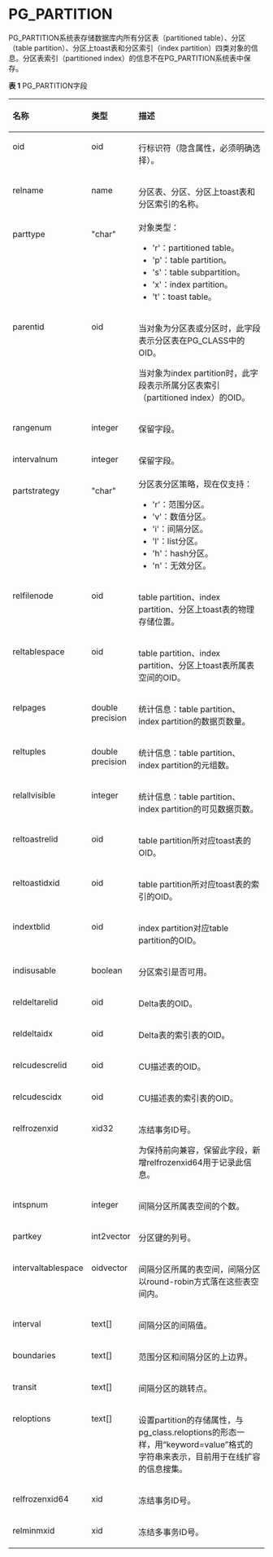 # PG\_PARTITION<a name="ZH-CN_TOPIC_0289899859"></a>

PG\_PARTITION系统表存储数据库内所有分区表（partitioned table）、分区（table partition）、分区上toast表和分区索引（index partition）四类对象的信息。分区表索引（partitioned index）的信息不在PG\_PARTITION系统表中保存。

**表 1**  PG\_PARTITION字段

<a name="zh-cn_topic_0283136920_zh-cn_topic_0237122306_zh-cn_topic_0059779194_ta51ab369b9cf4fcb9905b8e5029f7289"></a>
<table><thead align="left"><tr id="zh-cn_topic_0283136920_zh-cn_topic_0237122306_zh-cn_topic_0059779194_rb9f34247b72748baae6e7636f6881644"><th class="cellrowborder" valign="top" width="25.44%" id="mcps1.2.4.1.1"><p id="zh-cn_topic_0283136920_zh-cn_topic_0237122306_zh-cn_topic_0059779194_aca61b14c74b04ee98b83d7a4cf5b2086"><a name="zh-cn_topic_0283136920_zh-cn_topic_0237122306_zh-cn_topic_0059779194_aca61b14c74b04ee98b83d7a4cf5b2086"></a><a name="zh-cn_topic_0283136920_zh-cn_topic_0237122306_zh-cn_topic_0059779194_aca61b14c74b04ee98b83d7a4cf5b2086"></a>名称</p>
</th>
<th class="cellrowborder" valign="top" width="15.97%" id="mcps1.2.4.1.2"><p id="zh-cn_topic_0283136920_zh-cn_topic_0237122306_zh-cn_topic_0059779194_a5d1fccb49007465bb269d425e312fe9d"><a name="zh-cn_topic_0283136920_zh-cn_topic_0237122306_zh-cn_topic_0059779194_a5d1fccb49007465bb269d425e312fe9d"></a><a name="zh-cn_topic_0283136920_zh-cn_topic_0237122306_zh-cn_topic_0059779194_a5d1fccb49007465bb269d425e312fe9d"></a>类型</p>
</th>
<th class="cellrowborder" valign="top" width="58.589999999999996%" id="mcps1.2.4.1.3"><p id="zh-cn_topic_0283136920_zh-cn_topic_0237122306_zh-cn_topic_0059779194_a7e533658546842528ed1b76c88cfbe0a"><a name="zh-cn_topic_0283136920_zh-cn_topic_0237122306_zh-cn_topic_0059779194_a7e533658546842528ed1b76c88cfbe0a"></a><a name="zh-cn_topic_0283136920_zh-cn_topic_0237122306_zh-cn_topic_0059779194_a7e533658546842528ed1b76c88cfbe0a"></a>描述</p>
</th>
</tr>
</thead>
<tbody><tr id="zh-cn_topic_0283136920_zh-cn_topic_0237122306_row1945515143577"><td class="cellrowborder" valign="top" width="25.44%" headers="mcps1.2.4.1.1 "><p id="zh-cn_topic_0283136920_zh-cn_topic_0237122306_p11455101475719"><a name="zh-cn_topic_0283136920_zh-cn_topic_0237122306_p11455101475719"></a><a name="zh-cn_topic_0283136920_zh-cn_topic_0237122306_p11455101475719"></a>oid</p>
</td>
<td class="cellrowborder" valign="top" width="15.97%" headers="mcps1.2.4.1.2 "><p id="zh-cn_topic_0283136920_zh-cn_topic_0237122306_p17455101405714"><a name="zh-cn_topic_0283136920_zh-cn_topic_0237122306_p17455101405714"></a><a name="zh-cn_topic_0283136920_zh-cn_topic_0237122306_p17455101405714"></a>oid</p>
</td>
<td class="cellrowborder" valign="top" width="58.589999999999996%" headers="mcps1.2.4.1.3 "><p id="zh-cn_topic_0283136920_zh-cn_topic_0237122306_p1456161495710"><a name="zh-cn_topic_0283136920_zh-cn_topic_0237122306_p1456161495710"></a><a name="zh-cn_topic_0283136920_zh-cn_topic_0237122306_p1456161495710"></a>行标识符（隐含属性，必须明确选择）。</p>
</td>
</tr>
<tr id="zh-cn_topic_0283136920_zh-cn_topic_0237122306_zh-cn_topic_0059779194_r9b72782f002f47dfab6ee034e2c1e123"><td class="cellrowborder" valign="top" width="25.44%" headers="mcps1.2.4.1.1 "><p id="zh-cn_topic_0283136920_zh-cn_topic_0237122306_zh-cn_topic_0059779194_ac84288e8b3b3491bbafdb77a9dc9845a"><a name="zh-cn_topic_0283136920_zh-cn_topic_0237122306_zh-cn_topic_0059779194_ac84288e8b3b3491bbafdb77a9dc9845a"></a><a name="zh-cn_topic_0283136920_zh-cn_topic_0237122306_zh-cn_topic_0059779194_ac84288e8b3b3491bbafdb77a9dc9845a"></a>relname</p>
</td>
<td class="cellrowborder" valign="top" width="15.97%" headers="mcps1.2.4.1.2 "><p id="zh-cn_topic_0283136920_zh-cn_topic_0237122306_zh-cn_topic_0059779194_ac14037d43b4f4018a9b5899d29e55d6a"><a name="zh-cn_topic_0283136920_zh-cn_topic_0237122306_zh-cn_topic_0059779194_ac14037d43b4f4018a9b5899d29e55d6a"></a><a name="zh-cn_topic_0283136920_zh-cn_topic_0237122306_zh-cn_topic_0059779194_ac14037d43b4f4018a9b5899d29e55d6a"></a>name</p>
</td>
<td class="cellrowborder" valign="top" width="58.589999999999996%" headers="mcps1.2.4.1.3 "><p id="zh-cn_topic_0283136920_zh-cn_topic_0237122306_zh-cn_topic_0059779194_abac68230219245bf95e206decca13b3a"><a name="zh-cn_topic_0283136920_zh-cn_topic_0237122306_zh-cn_topic_0059779194_abac68230219245bf95e206decca13b3a"></a><a name="zh-cn_topic_0283136920_zh-cn_topic_0237122306_zh-cn_topic_0059779194_abac68230219245bf95e206decca13b3a"></a>分区表、分区、分区上toast表和分区索引的名称。</p>
</td>
</tr>
<tr id="zh-cn_topic_0283136920_zh-cn_topic_0237122306_zh-cn_topic_0059779194_r35430925812e4494bb2c35a5c1120e28"><td class="cellrowborder" valign="top" width="25.44%" headers="mcps1.2.4.1.1 "><p id="zh-cn_topic_0283136920_zh-cn_topic_0237122306_zh-cn_topic_0059779194_a3513e21209cb4db286cfb4df8605754e"><a name="zh-cn_topic_0283136920_zh-cn_topic_0237122306_zh-cn_topic_0059779194_a3513e21209cb4db286cfb4df8605754e"></a><a name="zh-cn_topic_0283136920_zh-cn_topic_0237122306_zh-cn_topic_0059779194_a3513e21209cb4db286cfb4df8605754e"></a>parttype</p>
</td>
<td class="cellrowborder" valign="top" width="15.97%" headers="mcps1.2.4.1.2 "><p id="zh-cn_topic_0283136920_zh-cn_topic_0237122306_zh-cn_topic_0059779194_a01ec0bb6818f406088c4284a18f44168"><a name="zh-cn_topic_0283136920_zh-cn_topic_0237122306_zh-cn_topic_0059779194_a01ec0bb6818f406088c4284a18f44168"></a><a name="zh-cn_topic_0283136920_zh-cn_topic_0237122306_zh-cn_topic_0059779194_a01ec0bb6818f406088c4284a18f44168"></a>"char"</p>
</td>
<td class="cellrowborder" valign="top" width="58.589999999999996%" headers="mcps1.2.4.1.3 "><div class="p" id="zh-cn_topic_0283136920_zh-cn_topic_0237122306_zh-cn_topic_0059779194_ad384de51b68941679df9cc66e724d42a"><a name="zh-cn_topic_0283136920_zh-cn_topic_0237122306_zh-cn_topic_0059779194_ad384de51b68941679df9cc66e724d42a"></a><a name="zh-cn_topic_0283136920_zh-cn_topic_0237122306_zh-cn_topic_0059779194_ad384de51b68941679df9cc66e724d42a"></a>对象类型：<a name="zh-cn_topic_0283136920_zh-cn_topic_0237122306_zh-cn_topic_0059779194_u0bf15da2dec04f44b8061e07775ea0f8"></a><a name="zh-cn_topic_0283136920_zh-cn_topic_0237122306_zh-cn_topic_0059779194_u0bf15da2dec04f44b8061e07775ea0f8"></a><ul id="zh-cn_topic_0283136920_zh-cn_topic_0237122306_zh-cn_topic_0059779194_u0bf15da2dec04f44b8061e07775ea0f8"><li>'r'：partitioned table。</li><li>'p'：table partition。</li><li>'s'：table subpartition。</li><li>'x'：index partition。</li><li>'t'：toast table。</li></ul>
</div>
</td>
</tr>
<tr id="zh-cn_topic_0283136920_zh-cn_topic_0237122306_zh-cn_topic_0059779194_r0d55a8d40d294492a7ecf124dfcef3b7"><td class="cellrowborder" valign="top" width="25.44%" headers="mcps1.2.4.1.1 "><p id="zh-cn_topic_0283136920_zh-cn_topic_0237122306_zh-cn_topic_0059779194_adab45fe1842a4406b36193fa75a7da8c"><a name="zh-cn_topic_0283136920_zh-cn_topic_0237122306_zh-cn_topic_0059779194_adab45fe1842a4406b36193fa75a7da8c"></a><a name="zh-cn_topic_0283136920_zh-cn_topic_0237122306_zh-cn_topic_0059779194_adab45fe1842a4406b36193fa75a7da8c"></a>parentid</p>
</td>
<td class="cellrowborder" valign="top" width="15.97%" headers="mcps1.2.4.1.2 "><p id="zh-cn_topic_0283136920_zh-cn_topic_0237122306_zh-cn_topic_0059779194_a2b6bd96293ba46c4b592a1b196e0346a"><a name="zh-cn_topic_0283136920_zh-cn_topic_0237122306_zh-cn_topic_0059779194_a2b6bd96293ba46c4b592a1b196e0346a"></a><a name="zh-cn_topic_0283136920_zh-cn_topic_0237122306_zh-cn_topic_0059779194_a2b6bd96293ba46c4b592a1b196e0346a"></a>oid</p>
</td>
<td class="cellrowborder" valign="top" width="58.589999999999996%" headers="mcps1.2.4.1.3 "><p id="zh-cn_topic_0283136920_zh-cn_topic_0237122306_zh-cn_topic_0059779194_a73c636f763ea4cbe894196418784ba25"><a name="zh-cn_topic_0283136920_zh-cn_topic_0237122306_zh-cn_topic_0059779194_a73c636f763ea4cbe894196418784ba25"></a><a name="zh-cn_topic_0283136920_zh-cn_topic_0237122306_zh-cn_topic_0059779194_a73c636f763ea4cbe894196418784ba25"></a>当对象为分区表或分区时，此字段表示分区表在PG_CLASS中的OID。</p>
<p id="zh-cn_topic_0283136920_zh-cn_topic_0237122306_zh-cn_topic_0059779194_af58decc10d6c438e90055c4f2e33c70b"><a name="zh-cn_topic_0283136920_zh-cn_topic_0237122306_zh-cn_topic_0059779194_af58decc10d6c438e90055c4f2e33c70b"></a><a name="zh-cn_topic_0283136920_zh-cn_topic_0237122306_zh-cn_topic_0059779194_af58decc10d6c438e90055c4f2e33c70b"></a>当对象为index partition时，此字段表示所属分区表索引（partitioned index）的OID。</p>
</td>
</tr>
<tr id="zh-cn_topic_0283136920_zh-cn_topic_0237122306_zh-cn_topic_0059779194_r0f27d2d7f4ff483084a5a822ffa697f3"><td class="cellrowborder" valign="top" width="25.44%" headers="mcps1.2.4.1.1 "><p id="zh-cn_topic_0283136920_zh-cn_topic_0237122306_zh-cn_topic_0059779194_a342f8fbc52a440bc9b05523186bf0ba8"><a name="zh-cn_topic_0283136920_zh-cn_topic_0237122306_zh-cn_topic_0059779194_a342f8fbc52a440bc9b05523186bf0ba8"></a><a name="zh-cn_topic_0283136920_zh-cn_topic_0237122306_zh-cn_topic_0059779194_a342f8fbc52a440bc9b05523186bf0ba8"></a>rangenum</p>
</td>
<td class="cellrowborder" valign="top" width="15.97%" headers="mcps1.2.4.1.2 "><p id="zh-cn_topic_0283136920_zh-cn_topic_0237122306_zh-cn_topic_0059779194_a5e29485ef5d3438dbe7312d63092375b"><a name="zh-cn_topic_0283136920_zh-cn_topic_0237122306_zh-cn_topic_0059779194_a5e29485ef5d3438dbe7312d63092375b"></a><a name="zh-cn_topic_0283136920_zh-cn_topic_0237122306_zh-cn_topic_0059779194_a5e29485ef5d3438dbe7312d63092375b"></a>integer</p>
</td>
<td class="cellrowborder" valign="top" width="58.589999999999996%" headers="mcps1.2.4.1.3 "><p id="zh-cn_topic_0283136920_zh-cn_topic_0237122306_zh-cn_topic_0059779194_acdd569582562461f91a7229d6036722c"><a name="zh-cn_topic_0283136920_zh-cn_topic_0237122306_zh-cn_topic_0059779194_acdd569582562461f91a7229d6036722c"></a><a name="zh-cn_topic_0283136920_zh-cn_topic_0237122306_zh-cn_topic_0059779194_acdd569582562461f91a7229d6036722c"></a>保留字段。</p>
</td>
</tr>
<tr id="zh-cn_topic_0283136920_zh-cn_topic_0237122306_zh-cn_topic_0059779194_r3ecc58b14bbc45de8c10332d0c0fe497"><td class="cellrowborder" valign="top" width="25.44%" headers="mcps1.2.4.1.1 "><p id="zh-cn_topic_0283136920_zh-cn_topic_0237122306_zh-cn_topic_0059779194_a6337cc2b38ae47ebb0b007de15974e6c"><a name="zh-cn_topic_0283136920_zh-cn_topic_0237122306_zh-cn_topic_0059779194_a6337cc2b38ae47ebb0b007de15974e6c"></a><a name="zh-cn_topic_0283136920_zh-cn_topic_0237122306_zh-cn_topic_0059779194_a6337cc2b38ae47ebb0b007de15974e6c"></a>intervalnum</p>
</td>
<td class="cellrowborder" valign="top" width="15.97%" headers="mcps1.2.4.1.2 "><p id="zh-cn_topic_0283136920_zh-cn_topic_0237122306_zh-cn_topic_0059779194_aa486140f3b084990add75dafdba2c446"><a name="zh-cn_topic_0283136920_zh-cn_topic_0237122306_zh-cn_topic_0059779194_aa486140f3b084990add75dafdba2c446"></a><a name="zh-cn_topic_0283136920_zh-cn_topic_0237122306_zh-cn_topic_0059779194_aa486140f3b084990add75dafdba2c446"></a>integer</p>
</td>
<td class="cellrowborder" valign="top" width="58.589999999999996%" headers="mcps1.2.4.1.3 "><p id="zh-cn_topic_0283136920_zh-cn_topic_0237122306_zh-cn_topic_0059779194_a6df6e32d5f50466f8b841608e05f57af"><a name="zh-cn_topic_0283136920_zh-cn_topic_0237122306_zh-cn_topic_0059779194_a6df6e32d5f50466f8b841608e05f57af"></a><a name="zh-cn_topic_0283136920_zh-cn_topic_0237122306_zh-cn_topic_0059779194_a6df6e32d5f50466f8b841608e05f57af"></a>保留字段。</p>
</td>
</tr>
<tr id="zh-cn_topic_0283136920_zh-cn_topic_0237122306_zh-cn_topic_0059779194_r876b895b8b674049b543df97ef8fcf44"><td class="cellrowborder" valign="top" width="25.44%" headers="mcps1.2.4.1.1 "><p id="zh-cn_topic_0283136920_zh-cn_topic_0237122306_zh-cn_topic_0059779194_afb86bd49b39c4ca0aff369bb565ff56f"><a name="zh-cn_topic_0283136920_zh-cn_topic_0237122306_zh-cn_topic_0059779194_afb86bd49b39c4ca0aff369bb565ff56f"></a><a name="zh-cn_topic_0283136920_zh-cn_topic_0237122306_zh-cn_topic_0059779194_afb86bd49b39c4ca0aff369bb565ff56f"></a>partstrategy</p>
</td>
<td class="cellrowborder" valign="top" width="15.97%" headers="mcps1.2.4.1.2 "><p id="zh-cn_topic_0283136920_zh-cn_topic_0237122306_zh-cn_topic_0059779194_ac2cdaa1306d64418bd975efe070cfd70"><a name="zh-cn_topic_0283136920_zh-cn_topic_0237122306_zh-cn_topic_0059779194_ac2cdaa1306d64418bd975efe070cfd70"></a><a name="zh-cn_topic_0283136920_zh-cn_topic_0237122306_zh-cn_topic_0059779194_ac2cdaa1306d64418bd975efe070cfd70"></a>"char"</p>
</td>
<td class="cellrowborder" valign="top" width="58.589999999999996%" headers="mcps1.2.4.1.3 "><div class="p" id="zh-cn_topic_0283136920_zh-cn_topic_0237122306_zh-cn_topic_0059779194_ab59a5a0126ff4dc5a660144496392db3"><a name="zh-cn_topic_0283136920_zh-cn_topic_0237122306_zh-cn_topic_0059779194_ab59a5a0126ff4dc5a660144496392db3"></a><a name="zh-cn_topic_0283136920_zh-cn_topic_0237122306_zh-cn_topic_0059779194_ab59a5a0126ff4dc5a660144496392db3"></a>分区表分区策略，现在仅支持：<a name="zh-cn_topic_0283136920_zh-cn_topic_0237122306_ul156455338321"></a><a name="zh-cn_topic_0283136920_zh-cn_topic_0237122306_ul156455338321"></a><ul id="zh-cn_topic_0283136920_zh-cn_topic_0237122306_ul156455338321"><li>'r'：范围分区。</li><li>'v'：数值分区。</li><li>'i'：间隔分区。</li><li>'l'：list分区。</li><li>'h'：hash分区。</li><li>'n'：无效分区。</li></ul>
</div>
</td>
</tr>
<tr id="zh-cn_topic_0283136920_zh-cn_topic_0237122306_zh-cn_topic_0059779194_r208a62360c6c47828cb357fddc9a11dc"><td class="cellrowborder" valign="top" width="25.44%" headers="mcps1.2.4.1.1 "><p id="zh-cn_topic_0283136920_zh-cn_topic_0237122306_zh-cn_topic_0059779194_aa8c8602b26bb44e19266d360d86a05c3"><a name="zh-cn_topic_0283136920_zh-cn_topic_0237122306_zh-cn_topic_0059779194_aa8c8602b26bb44e19266d360d86a05c3"></a><a name="zh-cn_topic_0283136920_zh-cn_topic_0237122306_zh-cn_topic_0059779194_aa8c8602b26bb44e19266d360d86a05c3"></a>relfilenode</p>
</td>
<td class="cellrowborder" valign="top" width="15.97%" headers="mcps1.2.4.1.2 "><p id="zh-cn_topic_0283136920_zh-cn_topic_0237122306_zh-cn_topic_0059779194_ae4e2328655bc4416916e93a75602a45c"><a name="zh-cn_topic_0283136920_zh-cn_topic_0237122306_zh-cn_topic_0059779194_ae4e2328655bc4416916e93a75602a45c"></a><a name="zh-cn_topic_0283136920_zh-cn_topic_0237122306_zh-cn_topic_0059779194_ae4e2328655bc4416916e93a75602a45c"></a>oid</p>
</td>
<td class="cellrowborder" valign="top" width="58.589999999999996%" headers="mcps1.2.4.1.3 "><p id="zh-cn_topic_0283136920_zh-cn_topic_0237122306_zh-cn_topic_0059779194_ae789c8aa303e4fdaaf6b05399e9b3590"><a name="zh-cn_topic_0283136920_zh-cn_topic_0237122306_zh-cn_topic_0059779194_ae789c8aa303e4fdaaf6b05399e9b3590"></a><a name="zh-cn_topic_0283136920_zh-cn_topic_0237122306_zh-cn_topic_0059779194_ae789c8aa303e4fdaaf6b05399e9b3590"></a>table partition、index partition、分区上toast表的物理存储位置。</p>
</td>
</tr>
<tr id="zh-cn_topic_0283136920_zh-cn_topic_0237122306_zh-cn_topic_0059779194_ra47b7368c7b84bfea529ad3fb6255e67"><td class="cellrowborder" valign="top" width="25.44%" headers="mcps1.2.4.1.1 "><p id="zh-cn_topic_0283136920_zh-cn_topic_0237122306_zh-cn_topic_0059779194_aafdd4d0616b346d3a99f7e747a6623bb"><a name="zh-cn_topic_0283136920_zh-cn_topic_0237122306_zh-cn_topic_0059779194_aafdd4d0616b346d3a99f7e747a6623bb"></a><a name="zh-cn_topic_0283136920_zh-cn_topic_0237122306_zh-cn_topic_0059779194_aafdd4d0616b346d3a99f7e747a6623bb"></a>reltablespace</p>
</td>
<td class="cellrowborder" valign="top" width="15.97%" headers="mcps1.2.4.1.2 "><p id="zh-cn_topic_0283136920_zh-cn_topic_0237122306_zh-cn_topic_0059779194_a21d8005e6b7a4b83a5b3d5723a3e39dd"><a name="zh-cn_topic_0283136920_zh-cn_topic_0237122306_zh-cn_topic_0059779194_a21d8005e6b7a4b83a5b3d5723a3e39dd"></a><a name="zh-cn_topic_0283136920_zh-cn_topic_0237122306_zh-cn_topic_0059779194_a21d8005e6b7a4b83a5b3d5723a3e39dd"></a>oid</p>
</td>
<td class="cellrowborder" valign="top" width="58.589999999999996%" headers="mcps1.2.4.1.3 "><p id="zh-cn_topic_0283136920_zh-cn_topic_0237122306_zh-cn_topic_0059779194_aece7fb30f5824c33a1679f9d7fdff4dd"><a name="zh-cn_topic_0283136920_zh-cn_topic_0237122306_zh-cn_topic_0059779194_aece7fb30f5824c33a1679f9d7fdff4dd"></a><a name="zh-cn_topic_0283136920_zh-cn_topic_0237122306_zh-cn_topic_0059779194_aece7fb30f5824c33a1679f9d7fdff4dd"></a>table partition、index partition、分区上toast表所属表空间的OID。</p>
</td>
</tr>
<tr id="zh-cn_topic_0283136920_zh-cn_topic_0237122306_zh-cn_topic_0059779194_r3f7e3b5050944637a90b774d2dfc6fec"><td class="cellrowborder" valign="top" width="25.44%" headers="mcps1.2.4.1.1 "><p id="zh-cn_topic_0283136920_zh-cn_topic_0237122306_zh-cn_topic_0059779194_a0771a071578e4f3f8e9f6efaf39fb69c"><a name="zh-cn_topic_0283136920_zh-cn_topic_0237122306_zh-cn_topic_0059779194_a0771a071578e4f3f8e9f6efaf39fb69c"></a><a name="zh-cn_topic_0283136920_zh-cn_topic_0237122306_zh-cn_topic_0059779194_a0771a071578e4f3f8e9f6efaf39fb69c"></a>relpages</p>
</td>
<td class="cellrowborder" valign="top" width="15.97%" headers="mcps1.2.4.1.2 "><p id="zh-cn_topic_0283136920_zh-cn_topic_0237122306_zh-cn_topic_0059779194_aded4963c40f24ad290591d2cc4f62f14"><a name="zh-cn_topic_0283136920_zh-cn_topic_0237122306_zh-cn_topic_0059779194_aded4963c40f24ad290591d2cc4f62f14"></a><a name="zh-cn_topic_0283136920_zh-cn_topic_0237122306_zh-cn_topic_0059779194_aded4963c40f24ad290591d2cc4f62f14"></a>double precision</p>
</td>
<td class="cellrowborder" valign="top" width="58.589999999999996%" headers="mcps1.2.4.1.3 "><p id="zh-cn_topic_0283136920_zh-cn_topic_0237122306_zh-cn_topic_0059779194_a3746f6d34d404084b75cd9e6c29cb3f1"><a name="zh-cn_topic_0283136920_zh-cn_topic_0237122306_zh-cn_topic_0059779194_a3746f6d34d404084b75cd9e6c29cb3f1"></a><a name="zh-cn_topic_0283136920_zh-cn_topic_0237122306_zh-cn_topic_0059779194_a3746f6d34d404084b75cd9e6c29cb3f1"></a>统计信息：table partition、index partition的数据页数量。</p>
</td>
</tr>
<tr id="zh-cn_topic_0283136920_zh-cn_topic_0237122306_zh-cn_topic_0059779194_r01d61c35e5334be69dffdedd782b17aa"><td class="cellrowborder" valign="top" width="25.44%" headers="mcps1.2.4.1.1 "><p id="zh-cn_topic_0283136920_zh-cn_topic_0237122306_zh-cn_topic_0059779194_aeae68915dc114f7b990634374155450f"><a name="zh-cn_topic_0283136920_zh-cn_topic_0237122306_zh-cn_topic_0059779194_aeae68915dc114f7b990634374155450f"></a><a name="zh-cn_topic_0283136920_zh-cn_topic_0237122306_zh-cn_topic_0059779194_aeae68915dc114f7b990634374155450f"></a>reltuples</p>
</td>
<td class="cellrowborder" valign="top" width="15.97%" headers="mcps1.2.4.1.2 "><p id="zh-cn_topic_0283136920_zh-cn_topic_0237122306_zh-cn_topic_0059779194_a841809bdc9ff412384f792d28f8516a7"><a name="zh-cn_topic_0283136920_zh-cn_topic_0237122306_zh-cn_topic_0059779194_a841809bdc9ff412384f792d28f8516a7"></a><a name="zh-cn_topic_0283136920_zh-cn_topic_0237122306_zh-cn_topic_0059779194_a841809bdc9ff412384f792d28f8516a7"></a>double precision</p>
</td>
<td class="cellrowborder" valign="top" width="58.589999999999996%" headers="mcps1.2.4.1.3 "><p id="zh-cn_topic_0283136920_zh-cn_topic_0237122306_zh-cn_topic_0059779194_a0653ea48eb3d48059f0bc8a8a22e31f3"><a name="zh-cn_topic_0283136920_zh-cn_topic_0237122306_zh-cn_topic_0059779194_a0653ea48eb3d48059f0bc8a8a22e31f3"></a><a name="zh-cn_topic_0283136920_zh-cn_topic_0237122306_zh-cn_topic_0059779194_a0653ea48eb3d48059f0bc8a8a22e31f3"></a>统计信息：table partition、index partition的元组数。</p>
</td>
</tr>
<tr id="zh-cn_topic_0283136920_zh-cn_topic_0237122306_zh-cn_topic_0059779194_rfebc636bae05420c8c19f15d89ecb10e"><td class="cellrowborder" valign="top" width="25.44%" headers="mcps1.2.4.1.1 "><p id="zh-cn_topic_0283136920_zh-cn_topic_0237122306_zh-cn_topic_0059779194_a70ebecaca12f4f9d80c662154bd556a7"><a name="zh-cn_topic_0283136920_zh-cn_topic_0237122306_zh-cn_topic_0059779194_a70ebecaca12f4f9d80c662154bd556a7"></a><a name="zh-cn_topic_0283136920_zh-cn_topic_0237122306_zh-cn_topic_0059779194_a70ebecaca12f4f9d80c662154bd556a7"></a>relallvisible</p>
</td>
<td class="cellrowborder" valign="top" width="15.97%" headers="mcps1.2.4.1.2 "><p id="zh-cn_topic_0283136920_zh-cn_topic_0237122306_zh-cn_topic_0059779194_a0c8024e15583422ab1583e1beeb1aaad"><a name="zh-cn_topic_0283136920_zh-cn_topic_0237122306_zh-cn_topic_0059779194_a0c8024e15583422ab1583e1beeb1aaad"></a><a name="zh-cn_topic_0283136920_zh-cn_topic_0237122306_zh-cn_topic_0059779194_a0c8024e15583422ab1583e1beeb1aaad"></a>integer</p>
</td>
<td class="cellrowborder" valign="top" width="58.589999999999996%" headers="mcps1.2.4.1.3 "><p id="zh-cn_topic_0283136920_zh-cn_topic_0237122306_zh-cn_topic_0059779194_a6f8a16b575fe4fa494bea945ce44a581"><a name="zh-cn_topic_0283136920_zh-cn_topic_0237122306_zh-cn_topic_0059779194_a6f8a16b575fe4fa494bea945ce44a581"></a><a name="zh-cn_topic_0283136920_zh-cn_topic_0237122306_zh-cn_topic_0059779194_a6f8a16b575fe4fa494bea945ce44a581"></a>统计信息：table partition、index partition的可见数据页数。</p>
</td>
</tr>
<tr id="zh-cn_topic_0283136920_zh-cn_topic_0237122306_zh-cn_topic_0059779194_rf9c3b96c08db4f8db73f71c680dfaa24"><td class="cellrowborder" valign="top" width="25.44%" headers="mcps1.2.4.1.1 "><p id="zh-cn_topic_0283136920_zh-cn_topic_0237122306_zh-cn_topic_0059779194_a98f022f1da684d7e99a39ee6b4dd01d4"><a name="zh-cn_topic_0283136920_zh-cn_topic_0237122306_zh-cn_topic_0059779194_a98f022f1da684d7e99a39ee6b4dd01d4"></a><a name="zh-cn_topic_0283136920_zh-cn_topic_0237122306_zh-cn_topic_0059779194_a98f022f1da684d7e99a39ee6b4dd01d4"></a>reltoastrelid</p>
</td>
<td class="cellrowborder" valign="top" width="15.97%" headers="mcps1.2.4.1.2 "><p id="zh-cn_topic_0283136920_zh-cn_topic_0237122306_zh-cn_topic_0059779194_ab52b7d8514fc40c5833c2e20d1b9633c"><a name="zh-cn_topic_0283136920_zh-cn_topic_0237122306_zh-cn_topic_0059779194_ab52b7d8514fc40c5833c2e20d1b9633c"></a><a name="zh-cn_topic_0283136920_zh-cn_topic_0237122306_zh-cn_topic_0059779194_ab52b7d8514fc40c5833c2e20d1b9633c"></a>oid</p>
</td>
<td class="cellrowborder" valign="top" width="58.589999999999996%" headers="mcps1.2.4.1.3 "><p id="zh-cn_topic_0283136920_zh-cn_topic_0237122306_zh-cn_topic_0059779194_ac10f49f3b949477c8c48e8336fad1520"><a name="zh-cn_topic_0283136920_zh-cn_topic_0237122306_zh-cn_topic_0059779194_ac10f49f3b949477c8c48e8336fad1520"></a><a name="zh-cn_topic_0283136920_zh-cn_topic_0237122306_zh-cn_topic_0059779194_ac10f49f3b949477c8c48e8336fad1520"></a>table partition所对应toast表的OID。</p>
</td>
</tr>
<tr id="zh-cn_topic_0283136920_zh-cn_topic_0237122306_zh-cn_topic_0059779194_r567766ff0df7434aaa2ca6be4abad74f"><td class="cellrowborder" valign="top" width="25.44%" headers="mcps1.2.4.1.1 "><p id="zh-cn_topic_0283136920_zh-cn_topic_0237122306_zh-cn_topic_0059779194_a2624db656fa04717bc70da71b3ef84ff"><a name="zh-cn_topic_0283136920_zh-cn_topic_0237122306_zh-cn_topic_0059779194_a2624db656fa04717bc70da71b3ef84ff"></a><a name="zh-cn_topic_0283136920_zh-cn_topic_0237122306_zh-cn_topic_0059779194_a2624db656fa04717bc70da71b3ef84ff"></a>reltoastidxid</p>
</td>
<td class="cellrowborder" valign="top" width="15.97%" headers="mcps1.2.4.1.2 "><p id="zh-cn_topic_0283136920_zh-cn_topic_0237122306_zh-cn_topic_0059779194_aa664d0179c764a349acd4f7ee5f3935f"><a name="zh-cn_topic_0283136920_zh-cn_topic_0237122306_zh-cn_topic_0059779194_aa664d0179c764a349acd4f7ee5f3935f"></a><a name="zh-cn_topic_0283136920_zh-cn_topic_0237122306_zh-cn_topic_0059779194_aa664d0179c764a349acd4f7ee5f3935f"></a>oid</p>
</td>
<td class="cellrowborder" valign="top" width="58.589999999999996%" headers="mcps1.2.4.1.3 "><p id="zh-cn_topic_0283136920_zh-cn_topic_0237122306_zh-cn_topic_0059779194_a0eb92a660a8a4e65a61725759232e2d2"><a name="zh-cn_topic_0283136920_zh-cn_topic_0237122306_zh-cn_topic_0059779194_a0eb92a660a8a4e65a61725759232e2d2"></a><a name="zh-cn_topic_0283136920_zh-cn_topic_0237122306_zh-cn_topic_0059779194_a0eb92a660a8a4e65a61725759232e2d2"></a>table partition所对应toast表的索引的OID。</p>
</td>
</tr>
<tr id="zh-cn_topic_0283136920_zh-cn_topic_0237122306_zh-cn_topic_0059779194_r5c8bdbde48dd43fbac281f51a07eaa6f"><td class="cellrowborder" valign="top" width="25.44%" headers="mcps1.2.4.1.1 "><p id="zh-cn_topic_0283136920_zh-cn_topic_0237122306_zh-cn_topic_0059779194_ac3e0dc99f6cd4fbeb412dea7c8046fcc"><a name="zh-cn_topic_0283136920_zh-cn_topic_0237122306_zh-cn_topic_0059779194_ac3e0dc99f6cd4fbeb412dea7c8046fcc"></a><a name="zh-cn_topic_0283136920_zh-cn_topic_0237122306_zh-cn_topic_0059779194_ac3e0dc99f6cd4fbeb412dea7c8046fcc"></a>indextblid</p>
</td>
<td class="cellrowborder" valign="top" width="15.97%" headers="mcps1.2.4.1.2 "><p id="zh-cn_topic_0283136920_zh-cn_topic_0237122306_zh-cn_topic_0059779194_a339faa2509234bd0845e6f6179140b83"><a name="zh-cn_topic_0283136920_zh-cn_topic_0237122306_zh-cn_topic_0059779194_a339faa2509234bd0845e6f6179140b83"></a><a name="zh-cn_topic_0283136920_zh-cn_topic_0237122306_zh-cn_topic_0059779194_a339faa2509234bd0845e6f6179140b83"></a>oid</p>
</td>
<td class="cellrowborder" valign="top" width="58.589999999999996%" headers="mcps1.2.4.1.3 "><p id="zh-cn_topic_0283136920_zh-cn_topic_0237122306_zh-cn_topic_0059779194_a21db0f8b74284b599fc25795c0747269"><a name="zh-cn_topic_0283136920_zh-cn_topic_0237122306_zh-cn_topic_0059779194_a21db0f8b74284b599fc25795c0747269"></a><a name="zh-cn_topic_0283136920_zh-cn_topic_0237122306_zh-cn_topic_0059779194_a21db0f8b74284b599fc25795c0747269"></a>index partition对应table partition的OID。</p>
</td>
</tr>
<tr id="zh-cn_topic_0283136920_zh-cn_topic_0237122306_zh-cn_topic_0059779194_rf660905e3e544754893f0b101bd34a12"><td class="cellrowborder" valign="top" width="25.44%" headers="mcps1.2.4.1.1 "><p id="zh-cn_topic_0283136920_zh-cn_topic_0237122306_zh-cn_topic_0059779194_a2abf4549361c488198d75bb6865ab71f"><a name="zh-cn_topic_0283136920_zh-cn_topic_0237122306_zh-cn_topic_0059779194_a2abf4549361c488198d75bb6865ab71f"></a><a name="zh-cn_topic_0283136920_zh-cn_topic_0237122306_zh-cn_topic_0059779194_a2abf4549361c488198d75bb6865ab71f"></a>indisusable</p>
</td>
<td class="cellrowborder" valign="top" width="15.97%" headers="mcps1.2.4.1.2 "><p id="zh-cn_topic_0283136920_zh-cn_topic_0237122306_zh-cn_topic_0059779194_a1a5145f7d52d4ee6b4a64df9fd7580dd"><a name="zh-cn_topic_0283136920_zh-cn_topic_0237122306_zh-cn_topic_0059779194_a1a5145f7d52d4ee6b4a64df9fd7580dd"></a><a name="zh-cn_topic_0283136920_zh-cn_topic_0237122306_zh-cn_topic_0059779194_a1a5145f7d52d4ee6b4a64df9fd7580dd"></a><span id="zh-cn_topic_0283136920_zh-cn_topic_0237122306_text724795602717"><a name="zh-cn_topic_0283136920_zh-cn_topic_0237122306_text724795602717"></a><a name="zh-cn_topic_0283136920_zh-cn_topic_0237122306_text724795602717"></a>boolean</span></p>
</td>
<td class="cellrowborder" valign="top" width="58.589999999999996%" headers="mcps1.2.4.1.3 "><p id="zh-cn_topic_0283136920_zh-cn_topic_0237122306_zh-cn_topic_0059779194_ac8e49276a5f54925828e777c40ac87de"><a name="zh-cn_topic_0283136920_zh-cn_topic_0237122306_zh-cn_topic_0059779194_ac8e49276a5f54925828e777c40ac87de"></a><a name="zh-cn_topic_0283136920_zh-cn_topic_0237122306_zh-cn_topic_0059779194_ac8e49276a5f54925828e777c40ac87de"></a>分区索引是否可用。</p>
</td>
</tr>
<tr id="zh-cn_topic_0283136920_zh-cn_topic_0237122306_zh-cn_topic_0059779194_r2dd797cd336a4c109bb211a2e69b62f0"><td class="cellrowborder" valign="top" width="25.44%" headers="mcps1.2.4.1.1 "><p id="zh-cn_topic_0283136920_zh-cn_topic_0237122306_zh-cn_topic_0059779194_a5dda6a607f08458dadb805ef3f51ca85"><a name="zh-cn_topic_0283136920_zh-cn_topic_0237122306_zh-cn_topic_0059779194_a5dda6a607f08458dadb805ef3f51ca85"></a><a name="zh-cn_topic_0283136920_zh-cn_topic_0237122306_zh-cn_topic_0059779194_a5dda6a607f08458dadb805ef3f51ca85"></a>reldeltarelid</p>
</td>
<td class="cellrowborder" valign="top" width="15.97%" headers="mcps1.2.4.1.2 "><p id="zh-cn_topic_0283136920_zh-cn_topic_0237122306_zh-cn_topic_0059779194_a613ab72f6819465c83d67b46223450d8"><a name="zh-cn_topic_0283136920_zh-cn_topic_0237122306_zh-cn_topic_0059779194_a613ab72f6819465c83d67b46223450d8"></a><a name="zh-cn_topic_0283136920_zh-cn_topic_0237122306_zh-cn_topic_0059779194_a613ab72f6819465c83d67b46223450d8"></a>oid</p>
</td>
<td class="cellrowborder" valign="top" width="58.589999999999996%" headers="mcps1.2.4.1.3 "><p id="zh-cn_topic_0283136920_zh-cn_topic_0237122306_zh-cn_topic_0059779194_ae8d2d35d59184499998a3358b47f37e8"><a name="zh-cn_topic_0283136920_zh-cn_topic_0237122306_zh-cn_topic_0059779194_ae8d2d35d59184499998a3358b47f37e8"></a><a name="zh-cn_topic_0283136920_zh-cn_topic_0237122306_zh-cn_topic_0059779194_ae8d2d35d59184499998a3358b47f37e8"></a>Delta表的OID。</p>
</td>
</tr>
<tr id="zh-cn_topic_0283136920_zh-cn_topic_0237122306_zh-cn_topic_0059779194_r3841071b0b5b4253a70cff2339bb44aa"><td class="cellrowborder" valign="top" width="25.44%" headers="mcps1.2.4.1.1 "><p id="zh-cn_topic_0283136920_zh-cn_topic_0237122306_zh-cn_topic_0059779194_a086b3d0a03194d4ebdf890cb97b744dd"><a name="zh-cn_topic_0283136920_zh-cn_topic_0237122306_zh-cn_topic_0059779194_a086b3d0a03194d4ebdf890cb97b744dd"></a><a name="zh-cn_topic_0283136920_zh-cn_topic_0237122306_zh-cn_topic_0059779194_a086b3d0a03194d4ebdf890cb97b744dd"></a>reldeltaidx</p>
</td>
<td class="cellrowborder" valign="top" width="15.97%" headers="mcps1.2.4.1.2 "><p id="zh-cn_topic_0283136920_zh-cn_topic_0237122306_zh-cn_topic_0059779194_a5e85aca384c4403aa9dd92d8b228dd38"><a name="zh-cn_topic_0283136920_zh-cn_topic_0237122306_zh-cn_topic_0059779194_a5e85aca384c4403aa9dd92d8b228dd38"></a><a name="zh-cn_topic_0283136920_zh-cn_topic_0237122306_zh-cn_topic_0059779194_a5e85aca384c4403aa9dd92d8b228dd38"></a>oid</p>
</td>
<td class="cellrowborder" valign="top" width="58.589999999999996%" headers="mcps1.2.4.1.3 "><p id="zh-cn_topic_0283136920_zh-cn_topic_0237122306_zh-cn_topic_0059779194_a8596ccfc0c71455296c64d8fe58082a4"><a name="zh-cn_topic_0283136920_zh-cn_topic_0237122306_zh-cn_topic_0059779194_a8596ccfc0c71455296c64d8fe58082a4"></a><a name="zh-cn_topic_0283136920_zh-cn_topic_0237122306_zh-cn_topic_0059779194_a8596ccfc0c71455296c64d8fe58082a4"></a>Delta表的索引表的OID。</p>
</td>
</tr>
<tr id="zh-cn_topic_0283136920_zh-cn_topic_0237122306_zh-cn_topic_0059779194_r9b441143d2bb4399bb0340142fcbbd17"><td class="cellrowborder" valign="top" width="25.44%" headers="mcps1.2.4.1.1 "><p id="zh-cn_topic_0283136920_zh-cn_topic_0237122306_zh-cn_topic_0059779194_a5e60b5b6fd344edabae85f5c677502aa"><a name="zh-cn_topic_0283136920_zh-cn_topic_0237122306_zh-cn_topic_0059779194_a5e60b5b6fd344edabae85f5c677502aa"></a><a name="zh-cn_topic_0283136920_zh-cn_topic_0237122306_zh-cn_topic_0059779194_a5e60b5b6fd344edabae85f5c677502aa"></a>relcudescrelid</p>
</td>
<td class="cellrowborder" valign="top" width="15.97%" headers="mcps1.2.4.1.2 "><p id="zh-cn_topic_0283136920_zh-cn_topic_0237122306_zh-cn_topic_0059779194_a3f9bfd7563194cc5a0f503052e2deb63"><a name="zh-cn_topic_0283136920_zh-cn_topic_0237122306_zh-cn_topic_0059779194_a3f9bfd7563194cc5a0f503052e2deb63"></a><a name="zh-cn_topic_0283136920_zh-cn_topic_0237122306_zh-cn_topic_0059779194_a3f9bfd7563194cc5a0f503052e2deb63"></a>oid</p>
</td>
<td class="cellrowborder" valign="top" width="58.589999999999996%" headers="mcps1.2.4.1.3 "><p id="zh-cn_topic_0283136920_zh-cn_topic_0237122306_zh-cn_topic_0059779194_abb12c803edfb4ca9ae70af17e2c350a8"><a name="zh-cn_topic_0283136920_zh-cn_topic_0237122306_zh-cn_topic_0059779194_abb12c803edfb4ca9ae70af17e2c350a8"></a><a name="zh-cn_topic_0283136920_zh-cn_topic_0237122306_zh-cn_topic_0059779194_abb12c803edfb4ca9ae70af17e2c350a8"></a>CU描述表的OID。</p>
</td>
</tr>
<tr id="zh-cn_topic_0283136920_zh-cn_topic_0237122306_zh-cn_topic_0059779194_r11a43c0cb320409bbb1b8a24ba5de3cf"><td class="cellrowborder" valign="top" width="25.44%" headers="mcps1.2.4.1.1 "><p id="zh-cn_topic_0283136920_zh-cn_topic_0237122306_zh-cn_topic_0059779194_a80c7c320ac0d430eb3cda4115deced74"><a name="zh-cn_topic_0283136920_zh-cn_topic_0237122306_zh-cn_topic_0059779194_a80c7c320ac0d430eb3cda4115deced74"></a><a name="zh-cn_topic_0283136920_zh-cn_topic_0237122306_zh-cn_topic_0059779194_a80c7c320ac0d430eb3cda4115deced74"></a>relcudescidx</p>
</td>
<td class="cellrowborder" valign="top" width="15.97%" headers="mcps1.2.4.1.2 "><p id="zh-cn_topic_0283136920_zh-cn_topic_0237122306_zh-cn_topic_0059779194_a7aca907f95724ffbb5915f2ac2553219"><a name="zh-cn_topic_0283136920_zh-cn_topic_0237122306_zh-cn_topic_0059779194_a7aca907f95724ffbb5915f2ac2553219"></a><a name="zh-cn_topic_0283136920_zh-cn_topic_0237122306_zh-cn_topic_0059779194_a7aca907f95724ffbb5915f2ac2553219"></a>oid</p>
</td>
<td class="cellrowborder" valign="top" width="58.589999999999996%" headers="mcps1.2.4.1.3 "><p id="zh-cn_topic_0283136920_zh-cn_topic_0237122306_zh-cn_topic_0059779194_ae537c006953e41d68aba1ab647fafd61"><a name="zh-cn_topic_0283136920_zh-cn_topic_0237122306_zh-cn_topic_0059779194_ae537c006953e41d68aba1ab647fafd61"></a><a name="zh-cn_topic_0283136920_zh-cn_topic_0237122306_zh-cn_topic_0059779194_ae537c006953e41d68aba1ab647fafd61"></a>CU描述表的索引表的OID。</p>
</td>
</tr>
<tr id="zh-cn_topic_0283136920_zh-cn_topic_0237122306_zh-cn_topic_0059779194_r7f31a6c7540942d7a88b16196aa24ba9"><td class="cellrowborder" valign="top" width="25.44%" headers="mcps1.2.4.1.1 "><p id="zh-cn_topic_0283136920_zh-cn_topic_0237122306_zh-cn_topic_0059779194_ac962d659b57c4eea9f3d1b56715a07d4"><a name="zh-cn_topic_0283136920_zh-cn_topic_0237122306_zh-cn_topic_0059779194_ac962d659b57c4eea9f3d1b56715a07d4"></a><a name="zh-cn_topic_0283136920_zh-cn_topic_0237122306_zh-cn_topic_0059779194_ac962d659b57c4eea9f3d1b56715a07d4"></a>relfrozenxid</p>
</td>
<td class="cellrowborder" valign="top" width="15.97%" headers="mcps1.2.4.1.2 "><p id="zh-cn_topic_0283136920_zh-cn_topic_0237122306_zh-cn_topic_0059779194_a95e9a9b25b104d69b45fd97fa6a5ce19"><a name="zh-cn_topic_0283136920_zh-cn_topic_0237122306_zh-cn_topic_0059779194_a95e9a9b25b104d69b45fd97fa6a5ce19"></a><a name="zh-cn_topic_0283136920_zh-cn_topic_0237122306_zh-cn_topic_0059779194_a95e9a9b25b104d69b45fd97fa6a5ce19"></a>xid32</p>
</td>
<td class="cellrowborder" valign="top" width="58.589999999999996%" headers="mcps1.2.4.1.3 "><p id="zh-cn_topic_0283136920_zh-cn_topic_0237122306_p58881055173213"><a name="zh-cn_topic_0283136920_zh-cn_topic_0237122306_p58881055173213"></a><a name="zh-cn_topic_0283136920_zh-cn_topic_0237122306_p58881055173213"></a>冻结事务ID号。</p>
<p id="zh-cn_topic_0283136920_zh-cn_topic_0237122306_zh-cn_topic_0059779194_aa6f0de0f45534315bbea0386c317e80c"><a name="zh-cn_topic_0283136920_zh-cn_topic_0237122306_zh-cn_topic_0059779194_aa6f0de0f45534315bbea0386c317e80c"></a><a name="zh-cn_topic_0283136920_zh-cn_topic_0237122306_zh-cn_topic_0059779194_aa6f0de0f45534315bbea0386c317e80c"></a>为保持前向兼容，保留此字段，新增relfrozenxid64用于记录此信息。</p>
</td>
</tr>
<tr id="zh-cn_topic_0283136920_zh-cn_topic_0237122306_zh-cn_topic_0059779194_r9abad2b08c2341639f86f3572fdafc5c"><td class="cellrowborder" valign="top" width="25.44%" headers="mcps1.2.4.1.1 "><p id="zh-cn_topic_0283136920_zh-cn_topic_0237122306_zh-cn_topic_0059779194_a1462b99a6585482cb98baa894de6f7bc"><a name="zh-cn_topic_0283136920_zh-cn_topic_0237122306_zh-cn_topic_0059779194_a1462b99a6585482cb98baa894de6f7bc"></a><a name="zh-cn_topic_0283136920_zh-cn_topic_0237122306_zh-cn_topic_0059779194_a1462b99a6585482cb98baa894de6f7bc"></a>intspnum</p>
</td>
<td class="cellrowborder" valign="top" width="15.97%" headers="mcps1.2.4.1.2 "><p id="zh-cn_topic_0283136920_zh-cn_topic_0237122306_zh-cn_topic_0059779194_a604a29547e1d43bdb1405debece0ea0e"><a name="zh-cn_topic_0283136920_zh-cn_topic_0237122306_zh-cn_topic_0059779194_a604a29547e1d43bdb1405debece0ea0e"></a><a name="zh-cn_topic_0283136920_zh-cn_topic_0237122306_zh-cn_topic_0059779194_a604a29547e1d43bdb1405debece0ea0e"></a>integer</p>
</td>
<td class="cellrowborder" valign="top" width="58.589999999999996%" headers="mcps1.2.4.1.3 "><p id="zh-cn_topic_0283136920_zh-cn_topic_0237122306_zh-cn_topic_0059779194_ad12f8373928245e695b9a0de252899e2"><a name="zh-cn_topic_0283136920_zh-cn_topic_0237122306_zh-cn_topic_0059779194_ad12f8373928245e695b9a0de252899e2"></a><a name="zh-cn_topic_0283136920_zh-cn_topic_0237122306_zh-cn_topic_0059779194_ad12f8373928245e695b9a0de252899e2"></a>间隔分区所属表空间的个数。</p>
</td>
</tr>
<tr id="zh-cn_topic_0283136920_zh-cn_topic_0237122306_zh-cn_topic_0059779194_rffb9f162c9d24f7e9fdbb0ef8b3f4c81"><td class="cellrowborder" valign="top" width="25.44%" headers="mcps1.2.4.1.1 "><p id="zh-cn_topic_0283136920_zh-cn_topic_0237122306_zh-cn_topic_0059779194_aaad21d0d1acc4f46965d0c74ef76da35"><a name="zh-cn_topic_0283136920_zh-cn_topic_0237122306_zh-cn_topic_0059779194_aaad21d0d1acc4f46965d0c74ef76da35"></a><a name="zh-cn_topic_0283136920_zh-cn_topic_0237122306_zh-cn_topic_0059779194_aaad21d0d1acc4f46965d0c74ef76da35"></a>partkey</p>
</td>
<td class="cellrowborder" valign="top" width="15.97%" headers="mcps1.2.4.1.2 "><p id="zh-cn_topic_0283136920_zh-cn_topic_0237122306_zh-cn_topic_0059779194_aaa89c15784bf40f5a939570939781da6"><a name="zh-cn_topic_0283136920_zh-cn_topic_0237122306_zh-cn_topic_0059779194_aaa89c15784bf40f5a939570939781da6"></a><a name="zh-cn_topic_0283136920_zh-cn_topic_0237122306_zh-cn_topic_0059779194_aaa89c15784bf40f5a939570939781da6"></a>int2vector</p>
</td>
<td class="cellrowborder" valign="top" width="58.589999999999996%" headers="mcps1.2.4.1.3 "><p id="zh-cn_topic_0283136920_zh-cn_topic_0237122306_zh-cn_topic_0059779194_a6df354d9c8604d5dbf13e86870ab36b2"><a name="zh-cn_topic_0283136920_zh-cn_topic_0237122306_zh-cn_topic_0059779194_a6df354d9c8604d5dbf13e86870ab36b2"></a><a name="zh-cn_topic_0283136920_zh-cn_topic_0237122306_zh-cn_topic_0059779194_a6df354d9c8604d5dbf13e86870ab36b2"></a>分区键的列号。</p>
</td>
</tr>
<tr id="zh-cn_topic_0283136920_zh-cn_topic_0237122306_zh-cn_topic_0059779194_r77f68ce148134b2db6fc38032c67a421"><td class="cellrowborder" valign="top" width="25.44%" headers="mcps1.2.4.1.1 "><p id="zh-cn_topic_0283136920_zh-cn_topic_0237122306_zh-cn_topic_0059779194_ab42ed860362c4757b6e19859ee1dd0f7"><a name="zh-cn_topic_0283136920_zh-cn_topic_0237122306_zh-cn_topic_0059779194_ab42ed860362c4757b6e19859ee1dd0f7"></a><a name="zh-cn_topic_0283136920_zh-cn_topic_0237122306_zh-cn_topic_0059779194_ab42ed860362c4757b6e19859ee1dd0f7"></a>intervaltablespace</p>
</td>
<td class="cellrowborder" valign="top" width="15.97%" headers="mcps1.2.4.1.2 "><p id="zh-cn_topic_0283136920_zh-cn_topic_0237122306_zh-cn_topic_0059779194_a1caaaffddbcf46b3afa41a367ee09cf7"><a name="zh-cn_topic_0283136920_zh-cn_topic_0237122306_zh-cn_topic_0059779194_a1caaaffddbcf46b3afa41a367ee09cf7"></a><a name="zh-cn_topic_0283136920_zh-cn_topic_0237122306_zh-cn_topic_0059779194_a1caaaffddbcf46b3afa41a367ee09cf7"></a>oidvector</p>
</td>
<td class="cellrowborder" valign="top" width="58.589999999999996%" headers="mcps1.2.4.1.3 "><p id="zh-cn_topic_0283136920_zh-cn_topic_0237122306_zh-cn_topic_0059779194_a84b59b7d7ba746d9bd5de7135fe86269"><a name="zh-cn_topic_0283136920_zh-cn_topic_0237122306_zh-cn_topic_0059779194_a84b59b7d7ba746d9bd5de7135fe86269"></a><a name="zh-cn_topic_0283136920_zh-cn_topic_0237122306_zh-cn_topic_0059779194_a84b59b7d7ba746d9bd5de7135fe86269"></a>间隔分区所属的表空间，间隔分区以round-robin方式落在这些表空间内。</p>
</td>
</tr>
<tr id="zh-cn_topic_0283136920_zh-cn_topic_0237122306_zh-cn_topic_0059779194_r8f487642472741cca13bb8b9a4690d1a"><td class="cellrowborder" valign="top" width="25.44%" headers="mcps1.2.4.1.1 "><p id="zh-cn_topic_0283136920_zh-cn_topic_0237122306_zh-cn_topic_0059779194_a031eefe10a2a4e14b6cf1bdee33f0793"><a name="zh-cn_topic_0283136920_zh-cn_topic_0237122306_zh-cn_topic_0059779194_a031eefe10a2a4e14b6cf1bdee33f0793"></a><a name="zh-cn_topic_0283136920_zh-cn_topic_0237122306_zh-cn_topic_0059779194_a031eefe10a2a4e14b6cf1bdee33f0793"></a>interval</p>
</td>
<td class="cellrowborder" valign="top" width="15.97%" headers="mcps1.2.4.1.2 "><p id="zh-cn_topic_0283136920_zh-cn_topic_0237122306_zh-cn_topic_0059779194_a3178fad022ba4221a16e1740d41bcba2"><a name="zh-cn_topic_0283136920_zh-cn_topic_0237122306_zh-cn_topic_0059779194_a3178fad022ba4221a16e1740d41bcba2"></a><a name="zh-cn_topic_0283136920_zh-cn_topic_0237122306_zh-cn_topic_0059779194_a3178fad022ba4221a16e1740d41bcba2"></a>text[]</p>
</td>
<td class="cellrowborder" valign="top" width="58.589999999999996%" headers="mcps1.2.4.1.3 "><p id="zh-cn_topic_0283136920_zh-cn_topic_0237122306_zh-cn_topic_0059779194_acd6a4788e9964a98867fab8ab0b9dad1"><a name="zh-cn_topic_0283136920_zh-cn_topic_0237122306_zh-cn_topic_0059779194_acd6a4788e9964a98867fab8ab0b9dad1"></a><a name="zh-cn_topic_0283136920_zh-cn_topic_0237122306_zh-cn_topic_0059779194_acd6a4788e9964a98867fab8ab0b9dad1"></a>间隔分区的间隔值。</p>
</td>
</tr>
<tr id="zh-cn_topic_0283136920_zh-cn_topic_0237122306_zh-cn_topic_0059779194_rb04fc83d9cc34b09b6ca9fac64996caa"><td class="cellrowborder" valign="top" width="25.44%" headers="mcps1.2.4.1.1 "><p id="zh-cn_topic_0283136920_zh-cn_topic_0237122306_zh-cn_topic_0059779194_a708633ce98d649d2844cd8ce1a279877"><a name="zh-cn_topic_0283136920_zh-cn_topic_0237122306_zh-cn_topic_0059779194_a708633ce98d649d2844cd8ce1a279877"></a><a name="zh-cn_topic_0283136920_zh-cn_topic_0237122306_zh-cn_topic_0059779194_a708633ce98d649d2844cd8ce1a279877"></a>boundaries</p>
</td>
<td class="cellrowborder" valign="top" width="15.97%" headers="mcps1.2.4.1.2 "><p id="zh-cn_topic_0283136920_zh-cn_topic_0237122306_zh-cn_topic_0059779194_aa94121a5819248f49f341fbf03e6b525"><a name="zh-cn_topic_0283136920_zh-cn_topic_0237122306_zh-cn_topic_0059779194_aa94121a5819248f49f341fbf03e6b525"></a><a name="zh-cn_topic_0283136920_zh-cn_topic_0237122306_zh-cn_topic_0059779194_aa94121a5819248f49f341fbf03e6b525"></a>text[]</p>
</td>
<td class="cellrowborder" valign="top" width="58.589999999999996%" headers="mcps1.2.4.1.3 "><p id="zh-cn_topic_0283136920_zh-cn_topic_0237122306_zh-cn_topic_0059779194_a7687a26ca2954ee6b93b2b79be3a410e"><a name="zh-cn_topic_0283136920_zh-cn_topic_0237122306_zh-cn_topic_0059779194_a7687a26ca2954ee6b93b2b79be3a410e"></a><a name="zh-cn_topic_0283136920_zh-cn_topic_0237122306_zh-cn_topic_0059779194_a7687a26ca2954ee6b93b2b79be3a410e"></a>范围分区和间隔分区的上边界。</p>
</td>
</tr>
<tr id="zh-cn_topic_0283136920_zh-cn_topic_0237122306_zh-cn_topic_0059779194_r10c8485ee37f41cdb41e56919e357b1d"><td class="cellrowborder" valign="top" width="25.44%" headers="mcps1.2.4.1.1 "><p id="zh-cn_topic_0283136920_zh-cn_topic_0237122306_zh-cn_topic_0059779194_ad16ce6e3dce74011b8d56d2fe2e63e97"><a name="zh-cn_topic_0283136920_zh-cn_topic_0237122306_zh-cn_topic_0059779194_ad16ce6e3dce74011b8d56d2fe2e63e97"></a><a name="zh-cn_topic_0283136920_zh-cn_topic_0237122306_zh-cn_topic_0059779194_ad16ce6e3dce74011b8d56d2fe2e63e97"></a>transit</p>
</td>
<td class="cellrowborder" valign="top" width="15.97%" headers="mcps1.2.4.1.2 "><p id="zh-cn_topic_0283136920_zh-cn_topic_0237122306_zh-cn_topic_0059779194_a17f85c5d78484f71852ebc0b18827f6b"><a name="zh-cn_topic_0283136920_zh-cn_topic_0237122306_zh-cn_topic_0059779194_a17f85c5d78484f71852ebc0b18827f6b"></a><a name="zh-cn_topic_0283136920_zh-cn_topic_0237122306_zh-cn_topic_0059779194_a17f85c5d78484f71852ebc0b18827f6b"></a>text[]</p>
</td>
<td class="cellrowborder" valign="top" width="58.589999999999996%" headers="mcps1.2.4.1.3 "><p id="zh-cn_topic_0283136920_zh-cn_topic_0237122306_zh-cn_topic_0059779194_a84dd70a0dbae448f95e3e5cabe1cf8f5"><a name="zh-cn_topic_0283136920_zh-cn_topic_0237122306_zh-cn_topic_0059779194_a84dd70a0dbae448f95e3e5cabe1cf8f5"></a><a name="zh-cn_topic_0283136920_zh-cn_topic_0237122306_zh-cn_topic_0059779194_a84dd70a0dbae448f95e3e5cabe1cf8f5"></a>间隔分区的跳转点。</p>
</td>
</tr>
<tr id="zh-cn_topic_0283136920_zh-cn_topic_0237122306_row3779121519563"><td class="cellrowborder" valign="top" width="25.44%" headers="mcps1.2.4.1.1 "><p id="zh-cn_topic_0283136920_zh-cn_topic_0237122306_p27801115115615"><a name="zh-cn_topic_0283136920_zh-cn_topic_0237122306_p27801115115615"></a><a name="zh-cn_topic_0283136920_zh-cn_topic_0237122306_p27801115115615"></a>reloptions</p>
</td>
<td class="cellrowborder" valign="top" width="15.97%" headers="mcps1.2.4.1.2 "><p id="zh-cn_topic_0283136920_zh-cn_topic_0237122306_p12781131555614"><a name="zh-cn_topic_0283136920_zh-cn_topic_0237122306_p12781131555614"></a><a name="zh-cn_topic_0283136920_zh-cn_topic_0237122306_p12781131555614"></a>text[]</p>
</td>
<td class="cellrowborder" valign="top" width="58.589999999999996%" headers="mcps1.2.4.1.3 "><p id="zh-cn_topic_0283136920_zh-cn_topic_0237122306_p15781121575617"><a name="zh-cn_topic_0283136920_zh-cn_topic_0237122306_p15781121575617"></a><a name="zh-cn_topic_0283136920_zh-cn_topic_0237122306_p15781121575617"></a>设置partition的存储属性，与pg_class.reloptions的形态一样，用“keyword=value”格式的字符串来表示，目前用于在线扩容的信息搜集。</p>
</td>
</tr>
<tr id="zh-cn_topic_0283136920_zh-cn_topic_0237122306_row17427204774817"><td class="cellrowborder" valign="top" width="25.44%" headers="mcps1.2.4.1.1 "><p id="zh-cn_topic_0283136920_zh-cn_topic_0237122306_p1942874784818"><a name="zh-cn_topic_0283136920_zh-cn_topic_0237122306_p1942874784818"></a><a name="zh-cn_topic_0283136920_zh-cn_topic_0237122306_p1942874784818"></a>relfrozenxid64</p>
</td>
<td class="cellrowborder" valign="top" width="15.97%" headers="mcps1.2.4.1.2 "><p id="zh-cn_topic_0283136920_zh-cn_topic_0237122306_p8428447114811"><a name="zh-cn_topic_0283136920_zh-cn_topic_0237122306_p8428447114811"></a><a name="zh-cn_topic_0283136920_zh-cn_topic_0237122306_p8428447114811"></a>xid</p>
</td>
<td class="cellrowborder" valign="top" width="58.589999999999996%" headers="mcps1.2.4.1.3 "><p id="zh-cn_topic_0283136920_zh-cn_topic_0237122306_p114281847184818"><a name="zh-cn_topic_0283136920_zh-cn_topic_0237122306_p114281847184818"></a><a name="zh-cn_topic_0283136920_zh-cn_topic_0237122306_p114281847184818"></a>冻结事务ID号。</p>
</td>
</tr>
<tr id="zh-cn_topic_0283136920_zh-cn_topic_0237122306_row17427204774817"><td class="cellrowborder" valign="top" width="25.44%" headers="mcps1.2.4.1.1 "><p id="zh-cn_topic_0283136920_zh-cn_topic_0237122306_p1942874784818"><a name="zh-cn_topic_0283136920_zh-cn_topic_0237122306_p1942874784818"></a><a name="zh-cn_topic_0283136920_zh-cn_topic_0237122306_p1942874784818"></a>relminmxid</p>
</td>
<td class="cellrowborder" valign="top" width="15.97%" headers="mcps1.2.4.1.2 "><p id="zh-cn_topic_0283136920_zh-cn_topic_0237122306_p8428447114811"><a name="zh-cn_topic_0283136920_zh-cn_topic_0237122306_p8428447114811"></a><a name="zh-cn_topic_0283136920_zh-cn_topic_0237122306_p8428447114811"></a>xid</p>
</td>
<td class="cellrowborder" valign="top" width="58.589999999999996%" headers="mcps1.2.4.1.3 "><p id="zh-cn_topic_0283136920_zh-cn_topic_0237122306_p114281847184818"><a name="zh-cn_topic_0283136920_zh-cn_topic_0237122306_p114281847184818"></a><a name="zh-cn_topic_0283136920_zh-cn_topic_0237122306_p114281847184818"></a>冻结多事务ID号。</p>
</td>
</tr>
</tbody>
</table>

